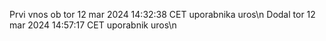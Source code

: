 Prvi vnos ob tor 12 mar 2024 14:32:38 CET uporabnika uros\n
Dodal tor 12 mar 2024 14:57:17 CET uporabnik uros\n
